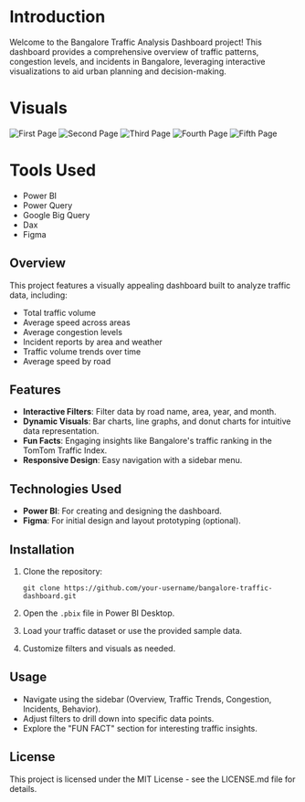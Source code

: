 # Introduction
Welcome to the Bangalore Traffic Analysis Dashboard project! This dashboard provides a comprehensive overview of traffic patterns, congestion levels, and incidents in Bangalore, leveraging interactive visualizations to aid urban planning and decision-making. 

# Visuals
![First Page](https://github.com/user-attachments/assets/84508632-4f20-46fe-81ab-7f03364c443a)
![Second Page](https://github.com/user-attachments/assets/af67957d-c876-4e19-b14c-8fce8d687eeb)
![Third Page](https://github.com/user-attachments/assets/0b4162fd-41cd-47e1-a06e-217927ba9a69)
![Fourth Page](https://github.com/user-attachments/assets/70ce6276-9cd0-4892-8292-7fdd49ba8244)
![Fifth Page](https://github.com/user-attachments/assets/61a84baa-367d-4f63-82ea-6b4a00abbeef)

# Tools Used
- Power BI
- Power Query
- Google Big Query
- Dax
- Figma

## Overview

This project features a visually appealing dashboard built to analyze traffic data, including:

- Total traffic volume
- Average speed across areas
- Average congestion levels
- Incident reports by area and weather
- Traffic volume trends over time
- Average speed by road

## Features

- **Interactive Filters**: Filter data by road name, area, year, and month.
- **Dynamic Visuals**: Bar charts, line graphs, and donut charts for intuitive data representation.
- **Fun Facts**: Engaging insights like Bangalore's traffic ranking in the TomTom Traffic Index.
- **Responsive Design**: Easy navigation with a sidebar menu.

## Technologies Used

- **Power BI**: For creating and designing the dashboard.
- **Figma**: For initial design and layout prototyping (optional).

## Installation

1. Clone the repository:

   ```
   git clone https://github.com/your-username/bangalore-traffic-dashboard.git
   ```

2. Open the `.pbix` file in Power BI Desktop.

3. Load your traffic dataset or use the provided sample data.

4. Customize filters and visuals as needed.

## Usage

- Navigate using the sidebar (Overview, Traffic Trends, Congestion, Incidents, Behavior).
- Adjust filters to drill down into specific data points.
- Explore the "FUN FACT" section for interesting traffic insights.

## License

This project is licensed under the MIT License - see the LICENSE.md file for details.


